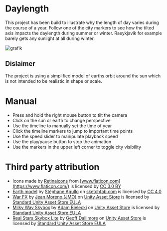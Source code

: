 # Daylength

This project has been build to illustrate why the length of day varies during the course of a year.
Follow one of the city markers to see how the tilted axis impacts the daylength during summer or winter.
Raeykjavik for example barely gets any sunlight at all during winter.

![grafik](https://user-images.githubusercontent.com/3155116/126871857-bbe87b32-6f48-48f9-88ff-556c9de17dcc.png)

## Dislaimer
The project is using a simplified model of earths orbit around the sun which is not intended to be realistic in shape or scale.

# Manual

- Press and hold the right mouse button to tilt the camera
- Click on the sun or earth to change perspective
- Use the timeline to manually set the time of year
- Click the timeline markers to jump to important time points
- Use the speed slider to manipulate playback speed
- Use the play/pause button to stop the animation
- Use the markers in the upper left corner to toggle city visibility

# Third party attribution
 
- Icons made by [Retinaicons](https://www.flaticon.com/authors/retinaicons) from [www.flaticon.com](https://www.flaticon.com/) is licensed by [CC 3.0 BY](http://creativecommons.org/licenses/by/3.0/)
- [Earth model](https://sketchfab.com/3d-models/earth-5ce4b1465c83432d9bb7e3c30232c02b) by [Stéphane Agullo](https://sketchfab.com/sa3d) on [sketchfab.com](https://sketchfab.com/) is licensed by [CC 4.0](https://creativecommons.org/licenses/by/4.0/)
- [War FX](https://assetstore.unity.com/packages/vfx/particles/war-fx-5669) by [Jean Moreno (JMO)](https://assetstore.unity.com/publishers/1669) on [Unity Asset Store](https://assetstore.unity.com/) is licensed by [Standard Unity Asset Store EULA](https://unity3d.com/legal/as_terms)
- [Milky Way Skybox](https://assetstore.unity.com/packages/2d/textures-materials/milky-way-skybox-94001) by [Adam Bielecki](https://assetstore.unity.com/publishers/1103) on [Unity Asset Store](https://assetstore.unity.com/) is licensed by [Standard Unity Asset Store EULA](https://unity3d.com/legal/as_terms)
- [Real Stars Skybox Lite](https://assetstore.unity.com/packages/2d/textures-materials/milky-way-skybox-94001) by [Geoff Dallimore](https://assetstore.unity.com/publishers/22933) on [Unity Asset Store](https://assetstore.unity.com/) is licensed by [Standard Unity Asset Store EULA](https://unity3d.com/legal/as_terms)
